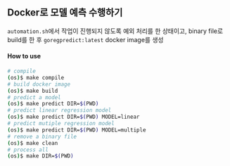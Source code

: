 ## Docker로 모델 예측 수행하기
`automation.sh`에서 작업이 진행되지 않도록 예외 처리를 한 상태이고, binary file로 build를 한 후 `goregpredict:latest` docker image를 생성

#### How to use
```bash
# compile
(os)$ make compile
# build docker image
(os)$ make build
# predict a model
(os)$ make predict DIR=$(PWD)
# predict linear regression model
(os)$ make predict DIR=$(PWD) MODEL=linear
# predict mutiple regression model
(os)$ make predict DIR=$(PWD) MODEL=multiple
# remove a binary file
(os)$ make clean
# process all
(os)$ make DIR=$(PWD)
```
